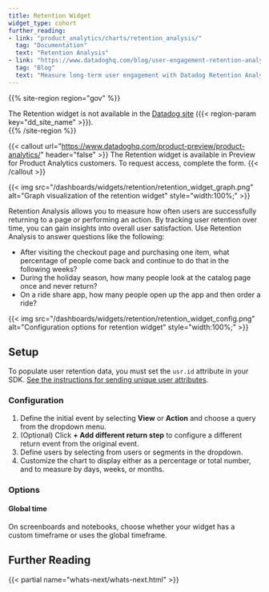 ```yaml
---
title: Retention Widget
widget_type: cohort
further_reading:
- link: "product_analytics/charts/retention_analysis/"
  tag: "Documentation"
  text: "Retention Analysis"
- link: "https://www.datadoghq.com/blog/user-engagement-retention-analysis/"
  tag: "Blog"
  text: "Measure long-term user engagement with Datadog Retention Analysis"
---
```


{{% site-region region="gov" %}}
<div class="alert alert-warning">
The Retention widget is not available in the <a href="/getting_started/site">Datadog site</a> ({{< region-param key="dd_site_name" >}}).
</div>
{{% /site-region %}}

{{< callout url="https://www.datadoghq.com/product-preview/product-analytics/" header="false" >}}
The Retention widget is available in Preview for Product Analytics customers. To request access, complete the form.
{{< /callout >}}

{{< img src="/dashboards/widgets/retention/retention_widget_graph.png" alt="Graph visualization of the retention widget" style="width:100%;" >}}

Retention Analysis allows you to measure how often users are successfully returning to a page or performing an action. By tracking user retention over time, you can gain insights into overall user satisfaction. Use Retention Analysis to answer questions like the following:
- After visiting the checkout page and purchasing one item, what percentage of people come back and continue to do that in the following weeks?
- During the holiday season, how many people look at the catalog page once and never return?
- On a ride share app, how many people open up the app and then order a ride? 

{{< img src="/dashboards/widgets/retention/retention_widget_config.png" alt="Configuration options for retention widget" style="width:100%;" >}}

## Setup

To populate user retention data, you must set the `usr.id` attribute in your SDK. [See the instructions for sending unique user attributes][1].

### Configuration

1. Define the initial event by selecting **View** or **Action** and choose a query from the dropdown menu.
1. (Optional) Click **+ Add different return step** to configure a different return event from the original event. 
1. Define users by selecting from users or segments in the dropdown.
1. Customize the chart to display either as a percentage or total number, and to measure by days, weeks, or months. 

### Options

#### Global time

On screenboards and notebooks, choose whether your widget has a custom timeframe or uses the global timeframe.


## Further Reading

{{< partial name="whats-next/whats-next.html" >}}


[1]: /real_user_monitoring/browser/advanced_configuration#user-session